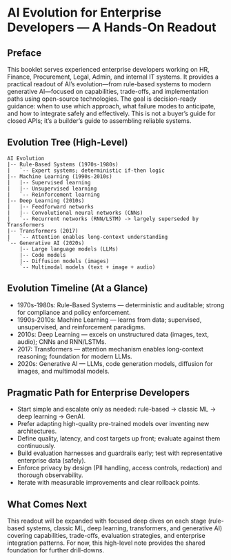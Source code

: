 # AI Evolution for Enterprise Developers — A Hands-On Readout

## Preface
This booklet serves experienced enterprise developers working on HR, Finance, Procurement, Legal, Admin, and internal IT systems. It provides a practical readout of AI’s evolution—from rule-based systems to modern generative AI—focused on capabilities, trade-offs, and implementation paths using open-source technologies. The goal is decision-ready guidance: when to use which approach, what failure modes to anticipate, and how to integrate safely and effectively. This is not a buyer’s guide for closed APIs; it’s a builder’s guide to assembling reliable systems.

## Evolution Tree (High-Level)
```
AI Evolution
|-- Rule-Based Systems (1970s-1980s)
|   `-- Expert systems; deterministic if-then logic
|-- Machine Learning (1990s-2010s)
|   |-- Supervised learning
|   |-- Unsupervised learning
|   `-- Reinforcement learning
|-- Deep Learning (2010s)
|   |-- Feedforward networks
|   |-- Convolutional neural networks (CNNs)
|   `-- Recurrent networks (RNN/LSTM) -> largely superseded by Transformers
|-- Transformers (2017)
|   `-- Attention enables long-context understanding
`-- Generative AI (2020s)
    |-- Large language models (LLMs)
    |-- Code models
    |-- Diffusion models (images)
    `-- Multimodal models (text + image + audio)
```

## Evolution Timeline (At a Glance)
- 1970s-1980s: Rule-Based Systems — deterministic and auditable; strong for compliance and policy enforcement.
- 1990s-2010s: Machine Learning — learns from data; supervised, unsupervised, and reinforcement paradigms.
- 2010s: Deep Learning — excels on unstructured data (images, text, audio); CNNs and RNN/LSTMs.
- 2017: Transformers — attention mechanism enables long-context reasoning; foundation for modern LLMs.
- 2020s: Generative AI — LLMs, code generation models, diffusion for images, and multimodal models.

## Pragmatic Path for Enterprise Developers
- Start simple and escalate only as needed: rule-based -> classic ML -> deep learning -> GenAI.
- Prefer adapting high-quality pre-trained models over inventing new architectures.
- Define quality, latency, and cost targets up front; evaluate against them continuously.
- Build evaluation harnesses and guardrails early; test with representative enterprise data (safely).
- Enforce privacy by design (PII handling, access controls, redaction) and thorough observability.
- Iterate with measurable improvements and clear rollback points.

## What Comes Next
This readout will be expanded with focused deep dives on each stage (rule-based systems, classic ML, deep learning, transformers, and generative AI) covering capabilities, trade-offs, evaluation strategies, and enterprise integration patterns. For now, this high-level note provides the shared foundation for further drill-downs.

